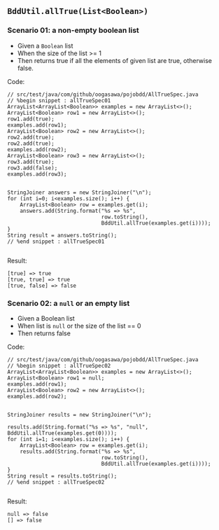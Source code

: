 
## `BddUtil.allTrue(List<Boolean>)`

### Scenario 01: a non-empty boolean list

- Given a `Boolean` list
- When the size of the list >= 1
- Then returns true if all the elements of given list are true, otherwise false.

Code:

```
// src/test/java/com/github/oogasawa/pojobdd/AllTrueSpec.java
// %begin snippet : allTrueSpec01
ArrayList<ArrayList<Boolean>> examples = new ArrayList<>();
ArrayList<Boolean> row1 = new ArrayList<>();
row1.add(true);
examples.add(row1);
ArrayList<Boolean> row2 = new ArrayList<>();
row2.add(true);
row2.add(true);
examples.add(row2);
ArrayList<Boolean> row3 = new ArrayList<>();
row3.add(true);
row3.add(false);
examples.add(row3);


StringJoiner answers = new StringJoiner("\n");
for (int i=0; i<examples.size(); i++) {
    ArrayList<Boolean> row = examples.get(i);
    answers.add(String.format("%s => %s",
                              row.toString(),
                              BddUtil.allTrue(examples.get(i))));
}
String result = answers.toString();
// %end snippet : allTrueSpec01


```

Result:


````
[true] => true
[true, true] => true
[true, false] => false
````

### Scenario 02: a `null` or an empty list

- Given a Boolean list
- When list is `null` or the size of the list == 0
- Then returns false


Code:

```
// src/test/java/com/github/oogasawa/pojobdd/AllTrueSpec.java
// %begin snippet : allTrueSpec02
ArrayList<ArrayList<Boolean>> examples = new ArrayList<>();
ArrayList<Boolean> row1 = null;
examples.add(row1);
ArrayList<Boolean> row2 = new ArrayList<>();
examples.add(row2);


StringJoiner results = new StringJoiner("\n");

results.add(String.format("%s => %s", "null", BddUtil.allTrue(examples.get(0))));
for (int i=1; i<examples.size(); i++) {
    ArrayList<Boolean> row = examples.get(i);
    results.add(String.format("%s => %s",
                              row.toString(),
                              BddUtil.allTrue(examples.get(i))));
}
String result = results.toString();
// %end snippet : allTrueSpec02


```

Result:



````
null => false
[] => false
````
